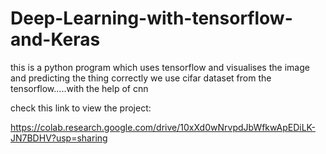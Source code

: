 # Deep-Learning-with-tensorflow-and-Keras
this is a python program which uses tensorflow and visualises the image and predicting the thing correctly
we use cifar dataset from the tensorflow.....with the help of cnn

check this link to view the project:

https://colab.research.google.com/drive/10xXd0wNrvpdJbWfkwApEDiLK-JN7BDHV?usp=sharing

